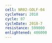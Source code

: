 ```yaml
---
cell: NR02-GOLF-04
cycleYear: 2018
cycle: 07
cycleDate: 2018-7
resistance: 599000
enlightened: 486000
---
```

